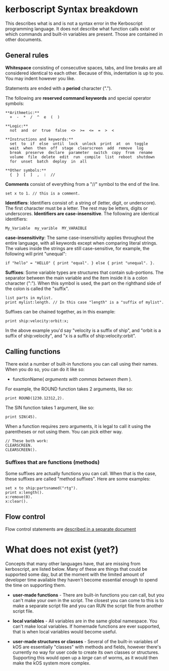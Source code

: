 kerboscript Syntax breakdown
=============================

This describes what is and is not a syntax error in the Kerboscript
programming language.  It does not describe what function calls
exist or which commands and built-in variables are present.
Those are contained in other documents.

General rules
-------------

**Whitespace** consisting of consecutive spaces, tabs, and line breaks
are all considered identical to each other.  Because of this, indentation is up to you.  You may indent however you like.

Statements are ended with a **period** character (".").

The following are **reserved command keywords** and special
operator symbols:

    **Arithmetic:**
      +  -  *  /  ^  e  (  )

    **Logic:**
      not  and  or  true  false  <>  >=  <=  =  >  <

    **Instructions and keywords:**
      set  to  if  else  until  lock  unlock  print  at  on  toggle
      wait  when  then  off  stage  clearscreen  add  remove  log
      break  preserve  declare  parameter  switch  copy  from  rename
      volume  file  delete  edit  run  compile  list  reboot  shutdown
      for  unset  batch  deploy  in  all

    **Other symbols:**
      {  }  [  ]  ,  :  //

**Comments** consist of everything from a "//" symbol to the end of
the line.

    set x to 1. // this is a comment.

**Identifiers**: Identifiers consist of: a string of (letter, digit, or underscore).
The first character must be a letter.  The rest may be letters,
digits or underscores.  **Identifiers are case-insensitive**.  The
following are identical identifiers:

    My_Variable  my_varible  MY_VARAIBLE

**case-insensitivity**: The same case-insensitivity applies throughout the entire language,
with all keywords except when comparing literal strings.  The
values inside the strings are still case-sensitive, for example, the
following will print "unequal":

    if "hello" = "HELLO" { print "equal". } else { print "unequal". }.

**Suffixes**: Some variable types are structures that contain
sub-portions.  The separator between the main variable and the 
item inside it is a colon character (":").  When this symbol is used,
the part on the righthand side of the colon is called the "suffix".

    list parts in mylist.
    print mylist:length. // In this case "length" is a "suffix of mylist".

Suffixes can be chained together, as in this example:

    print ship:velocity:orbit:x;

In the above example you'd say "velocity is a suffix of ship", and "orbit
is a suffix of ship:velocity", and "x is a suffix of ship:velocity:orbit".


Calling functions
-----------------

There exist a number of built-in functions you can call using their
names.  When you do so, you can do it like so:

* functionName( *arguments with commas between them* ).

For example, the ROUND function takes 2 arguments, like so:

    print ROUND(1230.12312,2).

The SIN function takes 1 argument, like so:

    print SIN(45).

When a function requires zero arguments, it is legal to call it
using the parentheses or not using them.  You can pick either way.

    // These both work:
    CLEARSCREEN.
    CLEARSCREEN().

### Suffixes that are functions (methods)

Some suffixes are actually functions you can call.  When that is
the case, these suffixes are called "method suffixes".  Here
are some examples:

    set x to ship:partsnamed("rtg").
    print x:length().
    x:remove(0).
    x:clear().

Flow control
------------

Flow control statements are [described in a separate document](../flowControl/index.html)


What does not exist (yet?)
==========================

Concepts that many other languages have, that are missing from kerboscript,
are listed below.  Many of these are things that could be supported
some day, but at the moment with the limited amount of developer time
available they haven't become essential enough to spend the time on
supporting them.

* **user-made functions** - There are built-in functions you can call, but
you can't make your own in the script.  The closest you can come to this
is to make a separate script file and you can RUN the script file from
another script file.

* **local variables** - All variables are in the same global namespace.
You can't make local variables.  If homemade functions are ever supported,
that is when local variables would become useful.

* **user-made structures or classes** - Several of the built-in variables
of kOS are essentially "classes" with methods and fields, however there's
currently no way for user code to create its own classes or structures.
Supporting this would open up a *large* can of worms, as it would then
make the kOS system more complex.

